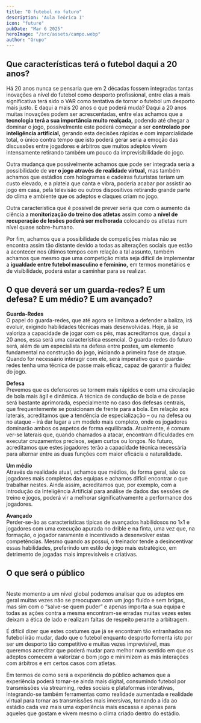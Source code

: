 ```yaml
---
title: "O futebol no futuro"
description: 'Aula Teórica 1'
icon: "future"
pubDate: "Mar 6 2025"
heroImage: "/src/assets/campo.webp"
author: "Grupo"
---
```


## Que características terá o futebol daqui a 20 anos? 

Há 20 anos nunca se pensaria que em 2 décadas fossem integradas tantas inovações a nível do futebol como desporto profissional, entre elas a mais significativa terá sido o VAR como tentativa de tornar o futebol um desporto mais justo. E daqui a mais 20 anos o que poderá muda? Daqui a 20 anos muitas inovações podem ser acrescentadas, entre elas achamos que a **tecnologia terá a sua importância muito realçada,** podendo até chegar a dominar o jogo, possivelmente este poderá começar a ser **controlado por inteligência artificial,** gerando esta decisões rápidas e com imparcialidade total, o único contra tempo que isto poderá gerar seria a emoção das discussões entre jogadores e árbitros que muitos adeptos vivem intensamente retirando também um pouco da imprevisibilidade do jogo. 

Outra mudança que possivelmente achamos que pode ser integrada seria a possibilidade de **ver o jogo através de realidade virtual,** mas também achamos que estádios com hologramas e cadeiras futuristas teriam um custo elevado, e a plateia que canta e vibra, poderia acabar por assistir ao jogo em casa, pela televisão ou outros dispositivos retirando grande parte do clima e ambiente que os adeptos e claques criam no jogo. 

Outra característica que é possível de prever seria que com o aumento da ciência a **monitorização do treino dos atletas** assim como a **nível de recuperação de lesões poderá ser melhorada** colocando os atletas num nível quase sobre-humano. 

Por fim, achamos que a possibilidade de competições mistas não se encontra assim tão distante devido a todas as alterações sociais que estão a acontecer nos últimos tempos com relação a tal assunto, também achamos que mesmo que uma competição mista seja difícil de implementar a **igualdade entre futebol masculino e feminino,** em termos monetários e de visibilidade, poderá estar a caminhar para se realizar. 

## O que deverá ser um guarda-redes? E um defesa? E um médio? E um avançado? 

**Guarda-Redes** 
<br>
O papel do guarda-redes, que até agora se limitava a defender a baliza, irá evoluir, exigindo habilidades técnicas mais desenvolvidas. Hoje, já se valoriza a capacidade de jogar com os pés, mas acreditamos que, daqui a 20 anos, essa será uma característica essencial. O guarda-redes do futuro será, além de um especialista na defesa entre postes, um elemento fundamental na construção do jogo, iniciando a primeira fase de ataque. Quando for necessário interagir com ele, será imperativo que o guarda-redes tenha uma técnica de passe mais eficaz, capaz de garantir a fluidez do jogo. 

**Defesa**
<br>
Prevemos que os defensores se tornem mais rápidos e com uma circulação de bola mais ágil e dinâmica. A técnica de condução de bola e de passe será bastante aprimorada, especialmente no caso dos defesas centrais, que frequentemente se posicionam de frente para a bola. Em relação aos laterais, acreditamos que a tendência de especialização – ou na defesa ou no ataque – irá dar lugar a um modelo mais completo, onde os jogadores dominarão ambos os aspetos de forma equilibrada. Atualmente, é comum ver-se laterais que, quando chamados a atacar, encontram dificuldades em executar cruzamentos precisos, sejam curtos ou longos. No futuro, acreditamos que estes jogadores terão a capacidade técnica necessária para alternar entre as duas funções com maior eficácia e naturalidade. 
 


**Um médio** 
<br>
Através da realidade atual, achamos que médios, de forma geral, são os jogadores mais completos das equipas e achamos difícil encontrar o que trabalhar nestes. Ainda assim, acreditamos que, por exemplo, com a introdução da Inteligência Artificial para análise de dados das sessões de treino e jogos, poderá vir a melhorar significativamente a performance dos jogadores. 

**Avançado** 
<br>
Perder-se-ão as características típicas de avançados habilidosos no 1x1 e jogadores com uma execução apurada no drible e na finta, uma vez que, na formação, o jogador raramente é incentivado a desenvolver estas competências. Mesmo quando as possui, o treinador tende a desincentivar essas habilidades, preferindo um estilo de jogo mais estratégico, em detrimento de jogadas mais imprevisíveis e criativas. 

## O que será o público 
<br>
Neste momento a um nível global podemos analisar que os adeptos em geral muitas vezes não se preocupam com um jogo fluído e sem brigas, mas sim com o “salve-se quem puder” e apenas importa a sua equipa e todas as ações contra a mesma encontram-se erradas muitas vezes estes deixam a ética de lado e realizam faltas de respeito perante a arbitragem. 

É difícil dizer que estes costumes que já se encontram tão entranhados no futebol irão mudar, dado que o futebol enquanto desporto fomenta isto por ser um desporto tão competitivo e muitas vezes imprevisível, mas queremos acreditar que poderá mudar para melhor num sentido em que os adeptos comecem a valorizar o bom jogo e minimizem as más interações com árbitros e em certos casos com atletas. 

Em termos de como será a experiência do público achamos que a experiência poderá tornar-se ainda mais digital, consumindo futebol por transmissões via streaming, redes sociais e plataformas interativas, integrando-se também ferramentas como realidade aumentada e realidade virtual para tornar as transmissões mais imersivas, tornando a ida ao estádio cada vez mais uma experiência mais escassa e apenas para aqueles que gostam e vivem mesmo o clima criado dentro do estádio. 